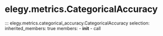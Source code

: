
# elegy.metrics.CategoricalAccuracy

::: elegy.metrics.categorical_accuracy.CategoricalAccuracy
    selection:
        inherited_members: true
        members:
            - __init__
            - call
        